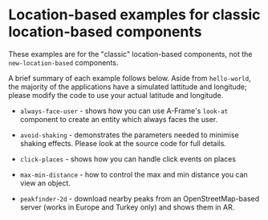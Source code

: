 # Location-based examples for classic location-based components

These examples are for the "classic" location-based components, not the `new-location-based` components.

A brief summary of each example follows below. Aside from `hello-world`, the majority of the applications have a simulated lattitude and longitude; please modify the code to use your actual latitude and longitude.

- `always-face-user` - shows how you can use A-Frame's `look-at` component to create an entity which always faces the user.

- `avoid-shaking` - demonstrates the parameters needed to minimise shaking effects. Please look at the source code for full details.

- `click-places` - shows how you can handle click events on places

- `max-min-distance` - how to control the max and min distance you can view an object.

- `peakfinder-2d` - download nearby peaks from an OpenStreetMap-based server (works in Europe and Turkey only) and shows them in AR.
